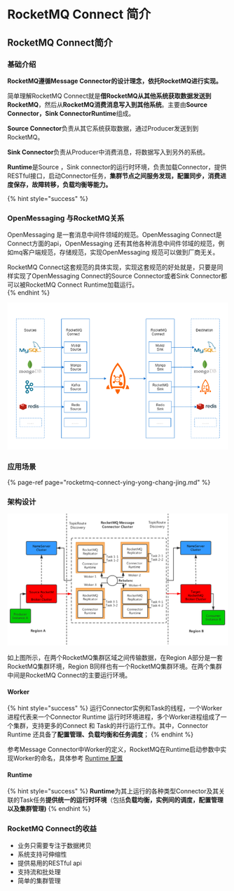 # RocketMQ Connect 简介

## RocketMQ Connect简介

### 基础介绍

**RocketMQ遵循Message Connector的设计理念，依托RocketMQ进行实现。**

简单理解RocketMQ Connect就是**借RocketMQ从其他系统获取数据发送到RocketMQ**，然后从**RocketMQ消费消息写入到其他系统**。主要由**Source Connector，Sink ConnectorRuntime**组成。

 **Source Connector**负责从其它系统获取数据，通过Producer发送到到RocketMQ。

 **Sink Connector**负责从Producer中消费消息，将数据写入到另外的系统。

 **Runtime**是Source ，Sink connector的运行时环境，负责加载Connector，提供RESTful接口，启动Connector任务，**集群节点之间服务发现，配置同步，消费进度保存，故障转移，负载均衡等能力。**

{% hint style="success" %}
### **OpenMessaging 与RocketMQ关系**

OpenMessaging 是一套消息中间件领域的规范。OpenMessaging Connect是Connect方面的api，OpenMessaging 还有其他各种消息中间件邻域的规范，例如mq客户端规范，存储规范，实现OpenMessaging 规范可以做到厂商无关。

RocketMQ Connect这套规范的具体实现，实现这套规范的好处就是，只要是同样实现了OpenMessaging Connect的Source Connector或者Sink Connector都可以被RocketMQ Connect Runtime加载运行。  
{% endhint %}

![Rocketmq Connect&#x793A;&#x610F;&#x56FE;](../.gitbook/assets/rocketmq-connect-overview-3.png)

### 应用场景

{% page-ref page="rocketmq-connect-ying-yong-chang-jing.md" %}

### **架构设计** 

![RocketMQ Connect&#x6A21;&#x5757;&#x8BBE;&#x8BA1;](../.gitbook/assets/rocketmq-connector.png)

如上图所示，在两个RocketMQ集群区域之间传输数据，在Region A部分是一套RocketMQ集群环境，Region B同样也有一个RocketMQ集群环境。在两个集群中间是RocketMQ Connect的主要运行环境。

#### Worker

{% hint style="success" %}
运行Connector实例和Task的线程，一个Worker进程代表来一个Connector Runtime 运行时环境进程，多个Worker进程组成了一个集群，支持更多的Connect 和 Task的并行运行工作。其中，Connector Runtime 还具备了**配置管理、负载均衡和任务调度**；
{% endhint %}

参考Message Connector中Worker的定义，RocketMQ在Runtime启动参数中实现Worker的命名，具体参考 [Runtime 配置](rocketmq-runtime/#runtime-pei-zhi-can-shu-shuo-ming)

#### Runtime

{% hint style="success" %}
**Runtime**为其上运行的各种类型Connector及其关联的Task任务**提供统一的运行时环境**（包括**负载均衡，实例间的调度，配置管理以及集群管理\)**
{% endhint %}

### **RocketMQ Connect的收益**

* 业务只需要专注于数据拷贝
* 系统支持可伸缩性
* 提供易用的RESTful api
* 支持流和批处理
* 简单的集群管理



